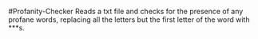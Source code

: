 #Profanity-Checker
Reads a txt file and checks for the presence of any profane words, replacing all the letters but the first letter of the word with ***s.

